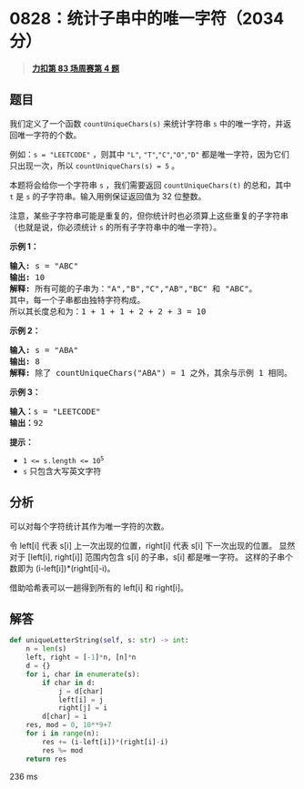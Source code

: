 # 0828：统计子串中的唯一字符（2034 分）


> <u>**[力扣第 83 场周赛第 4 题](https://leetcode.cn/problems/count-unique-characters-of-all-substrings-of-a-given-string/)**</u>

## 题目

<p>我们定义了一个函数 <code>countUniqueChars(s)</code> 来统计字符串 <code>s</code> 中的唯一字符，并返回唯一字符的个数。</p>

<p>例如：<code>s = "LEETCODE"</code> ，则其中 <code>"L"</code>, <code>"T"</code>,<code>"C"</code>,<code>"O"</code>,<code>"D"</code> 都是唯一字符，因为它们只出现一次，所以 <code>countUniqueChars(s) = 5</code> 。</p>

<p>本题将会给你一个字符串 <code>s</code> ，我们需要返回 <code>countUniqueChars(t)</code> 的总和，其中 <code>t</code> 是 <code>s</code> 的子字符串。输入用例保证返回值为 32 位整数。</p>

<p>注意，某些子字符串可能是重复的，但你统计时也必须算上这些重复的子字符串（也就是说，你必须统计 <code>s</code> 的所有子字符串中的唯一字符）。</p>



<p><strong class="example">示例 1：</strong></p>

<pre>
<strong>输入: </strong>s = "ABC"
<strong>输出: </strong>10
<strong>解释:</strong> 所有可能的子串为："A","B","C","AB","BC" 和 "ABC"。
其中，每一个子串都由独特字符构成。
所以其长度总和为：1 + 1 + 1 + 2 + 2 + 3 = 10
</pre>

<p><strong class="example">示例 2：</strong></p>

<pre>
<strong>输入: </strong>s = "ABA"
<strong>输出: </strong>8
<strong>解释: </strong>除了 countUniqueChars("ABA") = 1 之外，其余与示例 1 相同。
</pre>

<p><strong class="example">示例 3：</strong></p>

<pre>
<strong>输入：</strong>s = "LEETCODE"
<strong>输出：</strong>92
</pre>



<p><strong>提示：</strong></p>

<ul>
<li><code>1 &lt;= s.length &lt;= 10<sup>5</sup></code></li>
<li><code>s</code> 只包含大写英文字符</li>
</ul>


## 分析

可以对每个字符统计其作为唯一字符的次数。

令 left[i] 代表 s[i] 上一次出现的位置，right[i] 代表 s[i] 下一次出现的位置。
显然对于 [left[i], right[i]] 范围内包含 s[i] 的子串，s[i] 都是唯一字符。
这样的子串个数即为 (i-left[i])*(right[i]-i)。

借助哈希表可以一趟得到所有的 left[i] 和 right[i]。

## 解答

```python
def uniqueLetterString(self, s: str) -> int:
    n = len(s)
    left, right = [-1]*n, [n]*n
    d = {}
    for i, char in enumerate(s):
        if char in d:
            j = d[char]
            left[i] = j
            right[j] = i
        d[char] = i
    res, mod = 0, 10**9+7
    for i in range(n):
        res += (i-left[i])*(right[i]-i)
        res %= mod
    return res
```
236 ms

